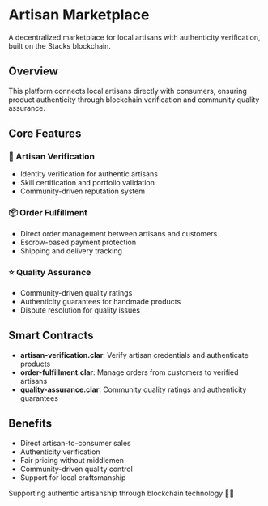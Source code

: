# Artisan Marketplace

A decentralized marketplace for local artisans with authenticity verification, built on the Stacks blockchain.

## Overview

This platform connects local artisans directly with consumers, ensuring product authenticity through blockchain verification and community quality assurance.

## Core Features

### 🎨 Artisan Verification
- Identity verification for authentic artisans
- Skill certification and portfolio validation
- Community-driven reputation system

### 📦 Order Fulfillment  
- Direct order management between artisans and customers
- Escrow-based payment protection
- Shipping and delivery tracking

### ⭐ Quality Assurance
- Community-driven quality ratings
- Authenticity guarantees for handmade products
- Dispute resolution for quality issues

## Smart Contracts

- **artisan-verification.clar**: Verify artisan credentials and authenticate products
- **order-fulfillment.clar**: Manage orders from customers to verified artisans
- **quality-assurance.clar**: Community quality ratings and authenticity guarantees

## Benefits

- Direct artisan-to-consumer sales
- Authenticity verification
- Fair pricing without middlemen
- Community-driven quality control
- Support for local craftsmanship

Supporting authentic artisanship through blockchain technology 🎨✨